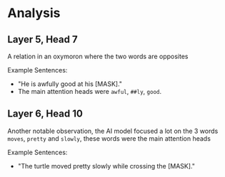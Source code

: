 # Analysis

## Layer 5, Head 7

A relation in an oxymoron where the two words are opposites

Example Sentences:
- "He is awfully good at his [MASK]."
- The main attention heads were `awful`, `##ly`, `good`.

## Layer 6, Head 10

Another notable observation, the AI model focused a lot on the 3 words `moves`, `pretty` and `slowly`, these words were the main attention heads

Example Sentences:
- "The turtle moved pretty slowly while crossing the [MASK]."

